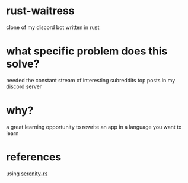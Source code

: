 # rust-waitress
clone of my discord bot written in rust 

# what specific problem does this solve?
needed the constant stream of interesting subreddits top posts in my discord server

# why?
a great learning opportunity to rewrite an app in a language you want to learn

# references
using [serenity-rs](https://github.com/serenity-rs/serenity)
